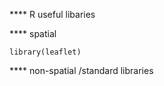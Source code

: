**** R useful libaries 

**** spatial 
```
library(leaflet)
```
**** non-spatial /standard libraries 
